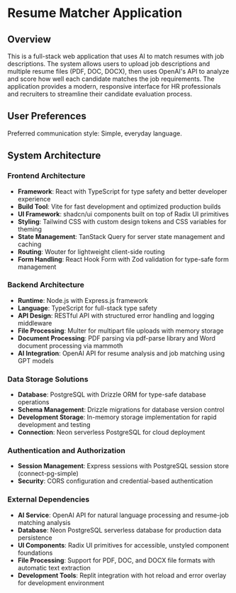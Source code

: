 # Resume Matcher Application

## Overview

This is a full-stack web application that uses AI to match resumes with job descriptions. The system allows users to upload job descriptions and multiple resume files (PDF, DOC, DOCX), then uses OpenAI's API to analyze and score how well each candidate matches the job requirements. The application provides a modern, responsive interface for HR professionals and recruiters to streamline their candidate evaluation process.

## User Preferences

Preferred communication style: Simple, everyday language.

## System Architecture

### Frontend Architecture

- **Framework**: React with TypeScript for type safety and better developer experience
- **Build Tool**: Vite for fast development and optimized production builds
- **UI Framework**: shadcn/ui components built on top of Radix UI primitives
- **Styling**: Tailwind CSS with custom design tokens and CSS variables for theming
- **State Management**: TanStack Query for server state management and caching
- **Routing**: Wouter for lightweight client-side routing
- **Form Handling**: React Hook Form with Zod validation for type-safe form management

### Backend Architecture

- **Runtime**: Node.js with Express.js framework
- **Language**: TypeScript for full-stack type safety
- **API Design**: RESTful API with structured error handling and logging middleware
- **File Processing**: Multer for multipart file uploads with memory storage
- **Document Processing**: PDF parsing via pdf-parse library and Word document processing via mammoth
- **AI Integration**: OpenAI API for resume analysis and job matching using GPT models

### Data Storage Solutions

- **Database**: PostgreSQL with Drizzle ORM for type-safe database operations
- **Schema Management**: Drizzle migrations for database version control
- **Development Storage**: In-memory storage implementation for rapid development and testing
- **Connection**: Neon serverless PostgreSQL for cloud deployment

### Authentication and Authorization

- **Session Management**: Express sessions with PostgreSQL session store (connect-pg-simple)
- **Security**: CORS configuration and credential-based authentication

### External Dependencies

- **AI Service**: OpenAI API for natural language processing and resume-job matching analysis
- **Database**: Neon PostgreSQL serverless database for production data persistence
- **UI Components**: Radix UI primitives for accessible, unstyled component foundations
- **File Processing**: Support for PDF, DOC, and DOCX file formats with automatic text extraction
- **Development Tools**: Replit integration with hot reload and error overlay for development environment
